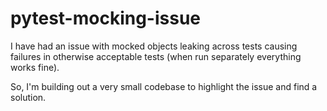 # pytest-mocking-issue
I have had an issue with mocked objects leaking across tests causing failures in 
otherwise acceptable tests (when run separately everything works fine).  

So, I'm building out a very small codebase to highlight the issue and find a solution.
